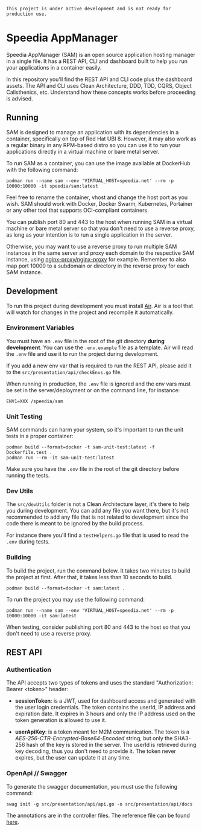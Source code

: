 ```
This project is under active development and is not ready for production use.
```

# Speedia AppManager

Speedia AppManager (SAM) is an open source application hosting manager in a single file. It has a REST API, CLI and dashboard built to help you run your applications in a container easily.

In this repository you'll find the REST API and CLI code plus the dashboard assets. The API and CLI uses Clean Architecture, DDD, TDD, CQRS, Object Calisthenics, etc. Understand how these concepts works before proceeding is advised.

## Running

SAM is designed to manage an application with its dependencies in a container, specifically on top of Red Hat UBI 8. However, it may also work as a regular binary in any RPM-based distro so you can use it to run your applications directly in a virtual machine or bare metal server.

To run SAM as a container, you can use the image available at DockerHub with the following command:

```
podman run --name sam --env 'VIRTUAL_HOST=speedia.net' --rm -p 10000:10000 -it speedia/sam:latest
```

Feel free to rename the container, vhost and change the host port as you wish. SAM should work with Docker, Docker Swarm, Kubernetes, Portainer or any other tool that supports OCI-compliant containers.

You can publish port 80 and 443 to the host when running SAM in a virtual machine or bare metal server so that you don't need to use a reverse proxy, as long as your intention is to run a single application in the server.

Otherwise, you may want to use a reverse proxy to run multiple SAM instances in the same server and proxy each domain to the respective SAM instance, using [nginx-proxy/nginx-proxy](https://github.com/nginx-proxy/nginx-proxy) for example. Remember to also map port 10000 to a subdomain or directory in the reverse proxy for each SAM instance.

## Development

To run this project during development you must install [Air](https://github.com/cosmtrek/air). Air is a tool that will watch for changes in the project and recompile it automatically.

### Environment Variables

You must have an `.env` file in the root of the git directory **during development**. You can use the `.env.example` file as a template. Air will read the `.env` file and use it to run the project during development.

If you add a new env var that is required to run the REST API, please add it to the `src/presentation/api/checkEnvs.go` file.

When running in production, the `.env` file is ignored and the env vars must be set in the server/deployment or on the command line, for instance:

```
ENV1=XXX /speedia/sam
```

### Unit Testing

SAM commands can harm your system, so it's important to run the unit tests in a proper container:

```
podman build --format=docker -t sam-unit-test:latest -f Dockerfile.test .
podman run --rm -it sam-unit-test:latest
```

Make sure you have the `.env` file in the root of the git directory before running the tests.

### Dev Utils

The `src/devUtils` folder is not a Clean Architecture layer, it's there to help you during development. You can add any file you want there, but it's not recommended to add any file that is not related to development since the code there is meant to be ignored by the build process.

For instance there you'll find a `testHelpers.go` file that is used to read the `.env` during tests.

### Building

To build the project, run the command below. It takes two minutes to build the project at first. After that, it takes less than 10 seconds to build.

```
podman build --format=docker -t sam:latest .
```

To run the project you may use the following command:

```
podman run --name sam --env 'VIRTUAL_HOST=speedia.net' --rm -p 10000:10000 -it sam:latest
```

When testing, consider publishing port 80 and 443 to the host so that you don't need to use a reverse proxy.

## REST API

### Authentication

The API accepts two types of tokens and uses the standard "Authorization: Bearer \<token\>" header:

- **sessionToken**: is a JWT, used for dashboard access and generated with the user login credentials. The token contains the userId, IP address and expiration date. It expires in 3 hours and only the IP address used on the token generation is allowed to use it.

- **userApiKey**: is a token meant for M2M communication. The token is a _AES-256-CTR-Encrypted-Base64-Encoded_ string, but only the SHA3-256 hash of the key is stored in the server. The userId is retrieved during key decoding, thus you don't need to provide it. The token never expires, but the user can update it at any time.

### OpenApi // Swagger

To generate the swagger documentation, you must use the following command:

```
swag init -g src/presentation/api/api.go -o src/presentation/api/docs
```

The annotations are in the controller files. The reference file can be found [here](https://github.com/swaggo/swag#attribute).
